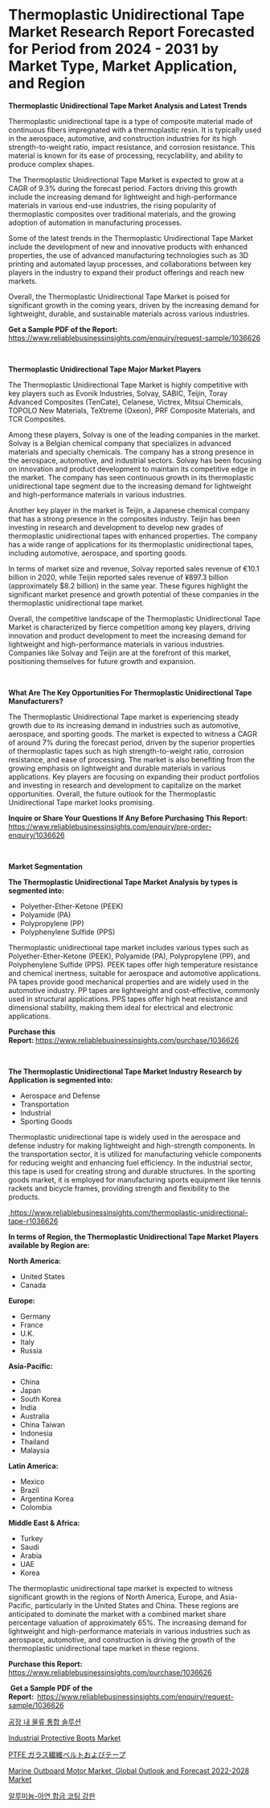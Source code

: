 <p><h1>Thermoplastic Unidirectional Tape Market Research Report Forecasted for Period from 2024 -  2031 by Market Type, Market Application, and Region</h1></p><p><strong>Thermoplastic Unidirectional Tape Market Analysis and Latest Trends</strong></p>
<p><p>Thermoplastic unidirectional tape is a type of composite material made of continuous fibers impregnated with a thermoplastic resin. It is typically used in the aerospace, automotive, and construction industries for its high strength-to-weight ratio, impact resistance, and corrosion resistance. This material is known for its ease of processing, recyclability, and ability to produce complex shapes.</p><p>The Thermoplastic Unidirectional Tape Market is expected to grow at a CAGR of 9.3% during the forecast period. Factors driving this growth include the increasing demand for lightweight and high-performance materials in various end-use industries, the rising popularity of thermoplastic composites over traditional materials, and the growing adoption of automation in manufacturing processes.</p><p>Some of the latest trends in the Thermoplastic Unidirectional Tape Market include the development of new and innovative products with enhanced properties, the use of advanced manufacturing technologies such as 3D printing and automated layup processes, and collaborations between key players in the industry to expand their product offerings and reach new markets.</p><p>Overall, the Thermoplastic Unidirectional Tape Market is poised for significant growth in the coming years, driven by the increasing demand for lightweight, durable, and sustainable materials across various industries.</p></p>
<p><strong>Get a Sample PDF of the Report:&nbsp;</strong> <a href="https://www.reliablebusinessinsights.com/enquiry/request-sample/1036626">https://www.reliablebusinessinsights.com/enquiry/request-sample/1036626</a></p>
<p>&nbsp;</p>
<p><strong>Thermoplastic Unidirectional Tape Major Market Players</strong></p>
<p><p>The Thermoplastic Unidirectional Tape Market is highly competitive with key players such as Evonik Industries, Solvay, SABIC, Teijin, Toray Advanced Composites (TenCate), Celanese, Victrex, Mitsui Chemicals, TOPOLO New Materials, TeXtreme (Oxeon), PRF Composite Materials, and TCR Composites.</p><p>Among these players, Solvay is one of the leading companies in the market. Solvay is a Belgian chemical company that specializes in advanced materials and specialty chemicals. The company has a strong presence in the aerospace, automotive, and industrial sectors. Solvay has been focusing on innovation and product development to maintain its competitive edge in the market. The company has seen continuous growth in its thermoplastic unidirectional tape segment due to the increasing demand for lightweight and high-performance materials in various industries.</p><p>Another key player in the market is Teijin, a Japanese chemical company that has a strong presence in the composites industry. Teijin has been investing in research and development to develop new grades of thermoplastic unidirectional tapes with enhanced properties. The company has a wide range of applications for its thermoplastic unidirectional tapes, including automotive, aerospace, and sporting goods.</p><p>In terms of market size and revenue, Solvay reported sales revenue of €10.1 billion in 2020, while Teijin reported sales revenue of ¥897.3 billion (approximately $8.2 billion) in the same year. These figures highlight the significant market presence and growth potential of these companies in the thermoplastic unidirectional tape market.</p><p>Overall, the competitive landscape of the Thermoplastic Unidirectional Tape Market is characterized by fierce competition among key players, driving innovation and product development to meet the increasing demand for lightweight and high-performance materials in various industries. Companies like Solvay and Teijin are at the forefront of this market, positioning themselves for future growth and expansion.</p></p>
<p>&nbsp;</p>
<p><strong>What Are The Key Opportunities For Thermoplastic Unidirectional Tape Manufacturers?</strong></p>
<p><p>The Thermoplastic Unidirectional Tape market is experiencing steady growth due to its increasing demand in industries such as automotive, aerospace, and sporting goods. The market is expected to witness a CAGR of around 7% during the forecast period, driven by the superior properties of thermoplastic tapes such as high strength-to-weight ratio, corrosion resistance, and ease of processing. The market is also benefiting from the growing emphasis on lightweight and durable materials in various applications. Key players are focusing on expanding their product portfolios and investing in research and development to capitalize on the market opportunities. Overall, the future outlook for the Thermoplastic Unidirectional Tape market looks promising.</p></p>
<p><strong>Inquire or Share Your Questions If Any Before Purchasing This Report:</strong> <a href="https://www.reliablebusinessinsights.com/enquiry/pre-order-enquiry/1036626">https://www.reliablebusinessinsights.com/enquiry/pre-order-enquiry/1036626</a></p>
<p>&nbsp;</p>
<p><strong>Market Segmentation</strong></p>
<p><strong>The Thermoplastic Unidirectional Tape Market Analysis by types is segmented into:</strong></p>
<p><ul><li>Polyether-Ether-Ketone (PEEK)</li><li>Polyamide (PA)</li><li>Polypropylene (PP)</li><li>Polyphenylene Sulfide (PPS)</li></ul></p>
<p><p>Thermoplastic unidirectional tape market includes various types such as Polyether-Ether-Ketone (PEEK), Polyamide (PA), Polypropylene (PP), and Polyphenylene Sulfide (PPS). PEEK tapes offer high temperature resistance and chemical inertness, suitable for aerospace and automotive applications. PA tapes provide good mechanical properties and are widely used in the automotive industry. PP tapes are lightweight and cost-effective, commonly used in structural applications. PPS tapes offer high heat resistance and dimensional stability, making them ideal for electrical and electronic applications.</p></p>
<p><strong>Purchase this Report:&nbsp;</strong><a href="https://www.reliablebusinessinsights.com/purchase/1036626">https://www.reliablebusinessinsights.com/purchase/1036626</a></p>
<p>&nbsp;</p>
<p><strong>The Thermoplastic Unidirectional Tape Market Industry Research by Application is segmented into:</strong></p>
<p><ul><li>Aerospace and Defense</li><li>Transportation</li><li>Industrial</li><li>Sporting Goods</li></ul></p>
<p><p>Thermoplastic unidirectional tape is widely used in the aerospace and defense industry for making lightweight and high-strength components. In the transportation sector, it is utilized for manufacturing vehicle components for reducing weight and enhancing fuel efficiency. In the industrial sector, this tape is used for creating strong and durable structures. In the sporting goods market, it is employed for manufacturing sports equipment like tennis rackets and bicycle frames, providing strength and flexibility to the products.</p></p>
<p><a href="https://www.reliablebusinessinsights.com/thermoplastic-unidirectional-tape-r1036626">&nbsp;https://www.reliablebusinessinsights.com/thermoplastic-unidirectional-tape-r1036626</a></p>
<p><strong>In terms of Region, the Thermoplastic Unidirectional Tape Market Players available by Region are:</strong></p>
<p>
    <p> <strong> North America: </strong>
        <ul>
            <li>United States</li>
            <li>Canada</li>
        </ul>
        </p> 
    <p> <strong> Europe: </strong>
        <ul>
            <li>Germany</li>
            <li>France</li>
            <li>U.K.</li>
            <li>Italy</li>
            <li>Russia</li>
        </ul>
        </p> 
    <p> <strong> Asia-Pacific: </strong>
        <ul>
            <li>China</li>
            <li>Japan</li>
            <li>South Korea</li>
            <li>India</li>
            <li>Australia</li>
            <li>China Taiwan</li>
            <li>Indonesia</li>
            <li>Thailand</li>
            <li>Malaysia</li>
        </ul>
        </p> 
    <p> <strong> Latin America: </strong>
        <ul>
            <li>Mexico</li>
            <li>Brazil</li>
            <li>Argentina Korea</li>
            <li>Colombia</li>
        </ul>
        </p> 
    <p> <strong> Middle East & Africa: </strong>
        <ul>
            <li>Turkey</li>
            <li>Saudi</li>
            <li>Arabia</li>
            <li>UAE</li>
            <li>Korea</li>
        </ul>
    </p>
    </p>
<p><p>The thermoplastic unidirectional tape market is expected to witness significant growth in the regions of North America, Europe, and Asia-Pacific, particularly in the United States and China. These regions are anticipated to dominate the market with a combined market share percentage valuation of approximately 65%. The increasing demand for lightweight and high-performance materials in various industries such as aerospace, automotive, and construction is driving the growth of the thermoplastic unidirectional tape market in these regions.</p></p>
<p><strong>Purchase this Report: </strong><a href="https://www.reliablebusinessinsights.com/purchase/1036626">https://www.reliablebusinessinsights.com/purchase/1036626</a></p>
<p>&nbsp;<strong>Get a Sample PDF of the Report:&nbsp;&nbsp;</strong><a href="https://www.reliablebusinessinsights.com/enquiry/request-sample/1036626">https://www.reliablebusinessinsights.com/enquiry/request-sample/1036626</a></p>
<p><strong></strong></p>
<p><p><a href="https://github.com/shade463/Market-Research-Report-List-1/blob/main/231297780851.md">공장 내 물류 통합 솔루션</a></p><p><a href="https://issuu.com/reportprime-2/docs/industrial-protective-boots-market-size-2030.pptx">Industrial Protective Boots Market</a></p><p><a href="https://github.com/CieloStamm/Market-Research-Report-List-1/blob/main/911765987974.md">PTFE ガラス繊維ベルトおよびテープ</a></p><p><a href="https://www.linkedin.com/pulse/marine-outboard-motor-market-global-outlook-forecast-yb7oc?trackingId=MZocRO1OJz%2B8Nz9qxJaTvg%3D%3D">Marine Outboard Motor Market, Global Outlook and Forecast 2022-2028 Market</a></p><p><a href="https://medium.com/@bud567768/%EC%95%8C%EB%A3%A8%EB%AF%B8%EB%8A%84-%EC%95%84%EC%97%B0-%ED%95%A9%EA%B8%88-%EC%BD%94%ED%8C%85-%EC%8B%9C%ED%8A%B8-%EA%B0%95%EC%B2%A0-%EC%8B%9C%EC%9E%A5-%EC%A0%84%EB%A7%9D-%EC%82%B0%EC%97%85-%EA%B0%9C%EC%9A%94-%EB%B0%8F-%EC%98%88%EC%B8%A1-2024%EB%85%84%EB%B6%80%ED%84%B0-2031%EB%85%84%EA%B9%8C%EC%A7%80-73feefb0c8d5">알루미늄-아연 합금 코팅 강판</a></p></p>